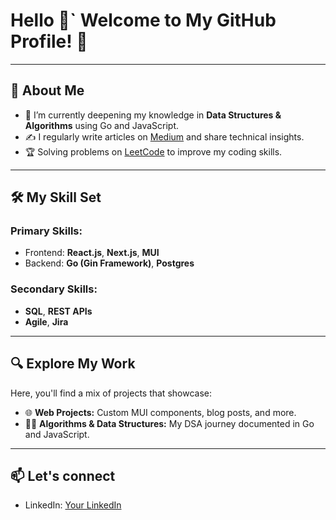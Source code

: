 # Hello 👋` Welcome to My GitHub Profile! 👋

---

## 🚀 About Me

- 🌱 I’m currently deepening my knowledge in **Data Structures & Algorithms** using Go and JavaScript.
- ✍️ I regularly write articles on [Medium](https://medium.com/@sunnyyadav30/) and share technical insights.
- 🏆 Solving problems on [LeetCode](https://leetcode.com/u/sunnyyv30/) to improve my coding skills.

---

## 🛠️ My Skill Set

### **Primary Skills:**
- Frontend: **React.js**, **Next.js**, **MUI**
- Backend: **Go (Gin Framework)**, **Postgres**

### **Secondary Skills:**
- **SQL**, **REST APIs**
- **Agile**, **Jira**

---

## 🔍 Explore My Work

Here, you'll find a mix of projects that showcase:
- 🌐 **Web Projects:** Custom MUI components, blog posts, and more.
- 🧑‍💻 **Algorithms & Data Structures:** My DSA journey documented in Go and JavaScript.

---

## 📫 Let's connect

- LinkedIn: [Your LinkedIn](https://www.linkedin.com/in/sunnyyadav3004/)


